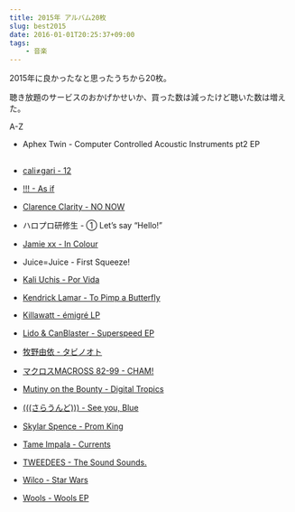 ```yaml
---
title: 2015年 アルバム20枚
slug: best2015
date: 2016-01-01T20:25:37+09:00
tags:
    - 音楽
---
```

2015年に良かったなと思ったうちから20枚。

聴き放題のサービスのおかげかせいか、買った数は減ったけど聴いた数は増えた。
<!--more-->

A-Z

* Aphex Twin - Computer Controlled Acoustic Instruments pt2 EP <a href="https://geo.itunes.apple.com/jp/album/computer-controlled-acoustic/id956454376?at=11lPBG&app=itunes" style="display:inline-block;overflow:hidden;background:url(http://linkmaker.itunes.apple.com/images/badges/en-us/badge_itunes-sm.svg) no-repeat;width:80px;height:15px;"></a>

* [cali≠gari - 12](https://www.youtube.com/watch?v=kFofE5Cbnls) <a href="https://geo.itunes.apple.com/jp/album/12-tong-chang-pan/id972592953?at=11lPBG&app=itunes" style="display:inline-block;overflow:hidden;background:url(http://linkmaker.itunes.apple.com/images/badges/en-us/badge_itunes-sm.svg) no-repeat;width:80px;height:15px;"></a>

* [!!! - As if](https://soundcloud.com/chk-chk-chk/ooo) <a href="https://geo.itunes.apple.com/jp/album/as-if/id1028738404?at=11lPBG&app=itunes" style="display:inline-block;overflow:hidden;background:url(http://linkmaker.itunes.apple.com/images/badges/en-us/badge_itunes-sm.svg) no-repeat;width:80px;height:15px;"></a>

* [Clarence Clarity - NO NOW](https://www.youtube.com/watch?v=FMl8eZoudJE) <a href="https://geo.itunes.apple.com/jp/album/no-now/id946631538?at=11lPBG&app=itunes" style="display:inline-block;overflow:hidden;background:url(http://linkmaker.itunes.apple.com/images/badges/en-us/badge_itunes-sm.svg) no-repeat;width:80px;height:15px;"></a>

* ハロプロ研修生 - ① Let’s say “Hello!”

* [Jamie xx - In Colour](https://www.youtube.com/watch?v=BjLBB-TMa84) <a href="https://geo.itunes.apple.com/jp/album/in-colour-bonus-track-version/id977925654?at=11lPBG&app=itunes" style="display:inline-block;overflow:hidden;background:url(http://linkmaker.itunes.apple.com/images/badges/en-us/badge_itunes-sm.svg) no-repeat;width:80px;height:15px;"></a>

* Juice=Juice - First Squeeze! <a href="https://geo.itunes.apple.com/jp/album/first-squeeze!/id1012873054?at=11lPBG&app=itunes" style="display:inline-block;overflow:hidden;background:url(http://linkmaker.itunes.apple.com/images/badges/en-us/badge_itunes-sm.svg) no-repeat;width:80px;height:15px;"></a>

* [Kali Uchis - Por Vida](https://soundcloud.com/kaliuchis/sets/por-vida-1)

* [Kendrick Lamar - To Pimp a Butterfly](https://www.youtube.com/watch?v=Z-48u_uWMHY) <a href="https://geo.itunes.apple.com/jp/album/to-pimp-a-butterfly/id974112072?at=11lPBG&app=itunes" style="display:inline-block;overflow:hidden;background:url(http://linkmaker.itunes.apple.com/images/badges/en-us/badge_itunes-sm.svg) no-repeat;width:80px;height:15px;"></a>

* [Killawatt - émigré LP](http://store.osirismusicuk.co.uk/album/killawatt-migr-lp)

* [Lido & CanBlaster - Superspeed EP](https://soundcloud.com/lidogotsongs/lido-canblaster-superspeed-1) <a href="https://geo.itunes.apple.com/jp/album/superspeed-ep/id977944787?at=11lPBG&app=itunes" style="display:inline-block;overflow:hidden;background:url(http://linkmaker.itunes.apple.com/images/badges/en-us/badge_itunes-sm.svg) no-repeat;width:80px;height:15px;"></a>

* [牧野由依 - タビノオト](https://www.youtube.com/watch?v=ew2-fHQ0QoU) <a href="https://geo.itunes.apple.com/jp/album/tabinooto/id1044131847?at=11lPBG&app=itunes" style="display:inline-block;overflow:hidden;background:url(http://linkmaker.itunes.apple.com/images/badges/en-us/badge_itunes-sm.svg) no-repeat;width:80px;height:15px;"></a>

* [マクロスMACROSS 82-99 - CHAM!](https://macross82-99.bandcamp.com/album/cham)

* [Mutiny on the Bounty - Digital Tropics](https://smallpond.bandcamp.com/album/mutiny-on-the-bounty-digital-tropics)

* [(((さらうんど))) - See you, Blue](https://www.youtube.com/watch?v=9W8mmhbXcII) <a href="https://geo.itunes.apple.com/jp/album/see-you-blue/id974468069?at=11lPBG&app=itunes" style="display:inline-block;overflow:hidden;background:url(http://linkmaker.itunes.apple.com/images/badges/en-us/badge_itunes-sm.svg) no-repeat;width:80px;height:15px;"></a>

* [Skylar Spence - Prom King](https://soundcloud.com/carparkrecords/skylar-spence-cant-you-see) <a href="https://geo.itunes.apple.com/jp/album/prom-king/id1006549036?at=11lPBG&app=itunes" style="display:inline-block;overflow:hidden;background:url(http://linkmaker.itunes.apple.com/images/badges/en-us/badge_itunes-sm.svg) no-repeat;width:80px;height:15px;"></a>

* [Tame Impala - Currents](https://www.youtube.com/watch?v=hefh9dFnChY) <a href="https://geo.itunes.apple.com/jp/album/currents/id990956601?at=11lPBG&app=itunes" style="display:inline-block;overflow:hidden;background:url(http://linkmaker.itunes.apple.com/images/badges/en-us/badge_itunes-sm.svg) no-repeat;width:80px;height:15px;"></a>

* [TWEEDEES - The Sound Sounds.](https://www.youtube.com/watch?v=AHyAGrKpzPQ) <a href="https://geo.itunes.apple.com/jp/album/the-sound-sounds./id972560956?at=11lPBG&app=itunes" style="display:inline-block;overflow:hidden;background:url(http://linkmaker.itunes.apple.com/images/badges/en-us/badge_itunes-sm.svg) no-repeat;width:80px;height:15px;"></a>

* [Wilco - Star Wars](https://www.youtube.com/watch?v=9n36fehFSiA)

* [Wools - Wools EP](https://www.youtube.com/watch?v=tqUs1yWNYW4) <a href="https://geo.itunes.apple.com/jp/album/wools-ep/id999801015?at=11lPBG&app=itunes" style="display:inline-block;overflow:hidden;background:url(http://linkmaker.itunes.apple.com/images/badges/en-us/badge_itunes-sm.svg) no-repeat;width:80px;height:15px;"></a>
